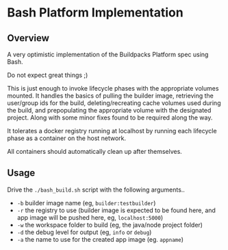 # Bash Platform Implementation

## Overview
A very optimistic implementation of the Buildpacks Platform spec using Bash. 

Do not expect great things ;) 

This is just enough to invoke lifecycle phases with the appropriate volumes mounted. It handles the basics of pulling the builder image, retrieving the user/group ids for the build, deleting/recreating cache volumes used during the build, and prepopulating the appropriate volume with the designated project. Along with some minor fixes found to be required along the way. 

It tolerates a docker registry running at localhost by running each lifecycle phase as a container on the host network. 

All containers should automatically clean up after themselves. 

## Usage

Drive the `./bash_build.sh` script with the following arguments.. 

- `-b` builder image name (eg, `builder:testbuilder`)
- `-r` the registry to use (builder image is expected to be found here, and app image will be pushed here, eg, `localhost:5000`)
- `-w` the workspace folder to build (eg, the java/node project folder)
- `-d` the debug level for output (eg, `info` or `debug`)
- `-a` the name to use for the created app image (eg. `appname`)

